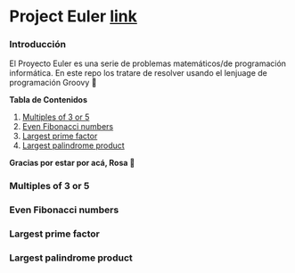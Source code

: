 # Project Euler [link](https://projecteuler.net/archives "link")

###  Introducción
<p> El Proyecto Euler es una serie de problemas matemáticos/de programación informática.  En este repo los tratare de resolver usando el lenjuage de programación Groovy 🌟
</p>

**Tabla de Contenidos** 
1. [Multiples of 3 or 5](#id1)
2. [Even Fibonacci numbers](#id2)
3. [Largest prime factor](#id3)
4. [Largest palindrome product](#id4)


**Gracias por estar por acá, Rosa 🐛**

### Multiples of 3 or 5<a name="id1"></a>
### Even Fibonacci numbers<a name="id2"></a>
### Largest prime factor<a name="id3"></a>
### Largest palindrome product<a name="id4"></a>
